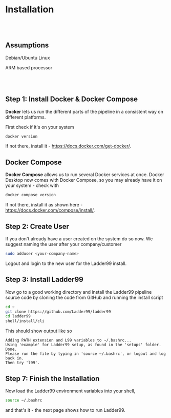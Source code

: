 # Installation
</br>
</br>

## Assumptions

Debian/Ubuntu Linux

ARM based processor

</br>
</br>

## Step 1: Install Docker & Docker Compose

**Docker** lets us run the different parts of the pipeline in a consistent way on different platforms.

First check if it's on your system 

```bash
docker version
```

If not there, install it - https://docs.docker.com/get-docker/.


## Docker Compose

**Docker Compose** allows us to run several Docker services at once. Docker Desktop now comes with Docker Compose, so you may already have it on your system - check with

```bash
docker compose version
```

If not there, install it as shown here - https://docs.docker.com/compose/install/.


## Step 2: Create User

If you don't already have a user created on the system do so now. We suggest naming the user after your company/customer

```bash
sudo adduser <your-company-name>
```

Logout and login to the new user for the Ladder99 install.


## Step 3: Install Ladder99

Now go to a good working directory and install the Ladder99 pipeline source code by cloning the code from GitHub and running the install script

```bash
cd ~
git clone https://github.com/Ladder99/ladder99
cd ladder99
shell/install/cli
```

This should show output like so 

```plain
Adding PATH extension and L99 variables to ~/.bashrc...
Using 'example' for Ladder99 setup, as found in the 'setups' folder.
Done.
Please run the file by typing in 'source ~/.bashrc', or logout and log back in.
Then try 'l99'.
```


## Step 7: Finish the Installation

Now load the Ladder99 environment variables into your shell,

```bash
source ~/.bashrc
```

and that's it - the next page shows how to run Ladder99. 


